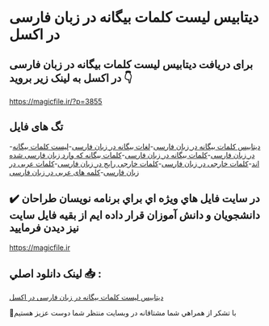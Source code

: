 # دیتابیس لیست کلمات بیگانه در زبان فارسی در اکسل

## برای دریافت دیتابیس لیست کلمات بیگانه در زبان فارسی در اکسل به لینک زیر بروید 👇

https://magicfile.ir/?p=3855

## تگ های فایل

-[دیتابیس کلمات بیگانه در زبان فارسی](https://magicfile.ir/product/%d8%af%db%8c%d8%aa%d8%a7%d8%a8%db%8c%d8%b3-%d9%84%db%8c%d8%b3%d8%aa%da%a9%d9%84%d9%85%d8%a7%d8%aa-%d8%a8%db%8c%da%af%d8%a7%d9%86%d9%87-%d8%af%d8%b1-%d8%b2%d8%a8%d8%a7%d9%86-%d9%81%d8%a7%d8%b1%d8%b3%db%8c-%d8%af%d8%b1-%d8%a7%da%a9%d8%b3%d9%84/)-[لغات بیگانه در زبان فارسی](https://magicfile.ir/product/%d8%af%db%8c%d8%aa%d8%a7%d8%a8%db%8c%d8%b3-%d9%84%db%8c%d8%b3%d8%aa%da%a9%d9%84%d9%85%d8%a7%d8%aa-%d8%a8%db%8c%da%af%d8%a7%d9%86%d9%87-%d8%af%d8%b1-%d8%b2%d8%a8%d8%a7%d9%86-%d9%81%d8%a7%d8%b1%d8%b3%db%8c-%d8%af%d8%b1-%d8%a7%da%a9%d8%b3%d9%84/)-[لیست کلمات بیگانه در زبان فارسی](https://magicfile.ir/product/%d8%af%db%8c%d8%aa%d8%a7%d8%a8%db%8c%d8%b3-%d9%84%db%8c%d8%b3%d8%aa%da%a9%d9%84%d9%85%d8%a7%d8%aa-%d8%a8%db%8c%da%af%d8%a7%d9%86%d9%87-%d8%af%d8%b1-%d8%b2%d8%a8%d8%a7%d9%86-%d9%81%d8%a7%d8%b1%d8%b3%db%8c-%d8%af%d8%b1-%d8%a7%da%a9%d8%b3%d9%84/)-[کلمات بیگانه در زبان فارسی](https://magicfile.ir/product/%d8%af%db%8c%d8%aa%d8%a7%d8%a8%db%8c%d8%b3-%d9%84%db%8c%d8%b3%d8%aa%da%a9%d9%84%d9%85%d8%a7%d8%aa-%d8%a8%db%8c%da%af%d8%a7%d9%86%d9%87-%d8%af%d8%b1-%d8%b2%d8%a8%d8%a7%d9%86-%d9%81%d8%a7%d8%b1%d8%b3%db%8c-%d8%af%d8%b1-%d8%a7%da%a9%d8%b3%d9%84/)-[کلمات بیگانه که وارد زبان فارسی شده اند](https://magicfile.ir/product/%d8%af%db%8c%d8%aa%d8%a7%d8%a8%db%8c%d8%b3-%d9%84%db%8c%d8%b3%d8%aa%da%a9%d9%84%d9%85%d8%a7%d8%aa-%d8%a8%db%8c%da%af%d8%a7%d9%86%d9%87-%d8%af%d8%b1-%d8%b2%d8%a8%d8%a7%d9%86-%d9%81%d8%a7%d8%b1%d8%b3%db%8c-%d8%af%d8%b1-%d8%a7%da%a9%d8%b3%d9%84/)-[کلمات خارجی در زبان فارسی](https://magicfile.ir/product/%d8%af%db%8c%d8%aa%d8%a7%d8%a8%db%8c%d8%b3-%d9%84%db%8c%d8%b3%d8%aa%da%a9%d9%84%d9%85%d8%a7%d8%aa-%d8%a8%db%8c%da%af%d8%a7%d9%86%d9%87-%d8%af%d8%b1-%d8%b2%d8%a8%d8%a7%d9%86-%d9%81%d8%a7%d8%b1%d8%b3%db%8c-%d8%af%d8%b1-%d8%a7%da%a9%d8%b3%d9%84/)-[کلمات خارجی رایج در زبان فارسی](https://magicfile.ir/product/%d8%af%db%8c%d8%aa%d8%a7%d8%a8%db%8c%d8%b3-%d9%84%db%8c%d8%b3%d8%aa%da%a9%d9%84%d9%85%d8%a7%d8%aa-%d8%a8%db%8c%da%af%d8%a7%d9%86%d9%87-%d8%af%d8%b1-%d8%b2%d8%a8%d8%a7%d9%86-%d9%81%d8%a7%d8%b1%d8%b3%db%8c-%d8%af%d8%b1-%d8%a7%da%a9%d8%b3%d9%84/)-[کلمات عربی در زبان فارسی](https://magicfile.ir/product/%d8%af%db%8c%d8%aa%d8%a7%d8%a8%db%8c%d8%b3-%d9%84%db%8c%d8%b3%d8%aa%da%a9%d9%84%d9%85%d8%a7%d8%aa-%d8%a8%db%8c%da%af%d8%a7%d9%86%d9%87-%d8%af%d8%b1-%d8%b2%d8%a8%d8%a7%d9%86-%d9%81%d8%a7%d8%b1%d8%b3%db%8c-%d8%af%d8%b1-%d8%a7%da%a9%d8%b3%d9%84/)-[کلمه های عربی در زبان فارسی](https://magicfile.ir/product/%d8%af%db%8c%d8%aa%d8%a7%d8%a8%db%8c%d8%b3-%d9%84%db%8c%d8%b3%d8%aa%da%a9%d9%84%d9%85%d8%a7%d8%aa-%d8%a8%db%8c%da%af%d8%a7%d9%86%d9%87-%d8%af%d8%b1-%d8%b2%d8%a8%d8%a7%d9%86-%d9%81%d8%a7%d8%b1%d8%b3%db%8c-%d8%af%d8%b1-%d8%a7%da%a9%d8%b3%d9%84/)

## ✔️ در سايت فايل هاي ويژه اي براي برنامه نويسان طراحان دانشجويان و دانش آموزان قرار داده ايم از بقيه فايل سايت نيز ديدن فرماييد

https://magicfile.ir


## لينک دانلود اصلي 📥 :

[دیتابیس لیست کلمات بیگانه در زبان فارسی در اکسل](https://magicfile.ir/product/%d8%af%db%8c%d8%aa%d8%a7%d8%a8%db%8c%d8%b3-%d9%84%db%8c%d8%b3%d8%aa%da%a9%d9%84%d9%85%d8%a7%d8%aa-%d8%a8%db%8c%da%af%d8%a7%d9%86%d9%87-%d8%af%d8%b1-%d8%b2%d8%a8%d8%a7%d9%86-%d9%81%d8%a7%d8%b1%d8%b3%db%8c-%d8%af%d8%b1-%d8%a7%da%a9%d8%b3%d9%84/) 


🙏با تشکر از همراهي شما مشتاقانه در وبسایت منتظر شما دوست عزیز هستیم

